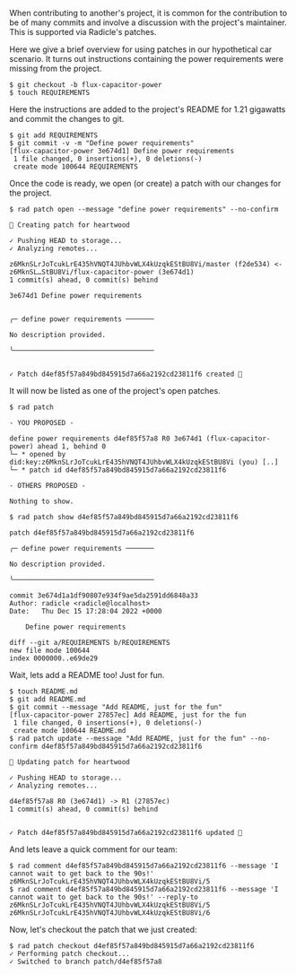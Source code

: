 When contributing to another's project, it is common for the contribution to be
of many commits and involve a discussion with the project's maintainer.  This is supported
via Radicle's patches.

Here we give a brief overview for using patches in our hypothetical car
scenario.  It turns out instructions containing the power requirements were
missing from the project.

```
$ git checkout -b flux-capacitor-power
$ touch REQUIREMENTS
```

Here the instructions are added to the project's README for 1.21 gigawatts and
commit the changes to git.

```
$ git add REQUIREMENTS
$ git commit -v -m "Define power requirements"
[flux-capacitor-power 3e674d1] Define power requirements
 1 file changed, 0 insertions(+), 0 deletions(-)
 create mode 100644 REQUIREMENTS
```

Once the code is ready, we open (or create) a patch with our changes for the project.

```
$ rad patch open --message "define power requirements" --no-confirm

🌱 Creating patch for heartwood

✓ Pushing HEAD to storage...
✓ Analyzing remotes...

z6MknSLrJoTcukLrE435hVNQT4JUhbvWLX4kUzqkEStBU8Vi/master (f2de534) <- z6MknSL…StBU8Vi/flux-capacitor-power (3e674d1)
1 commit(s) ahead, 0 commit(s) behind

3e674d1 Define power requirements


╭─ define power requirements ───────

No description provided.

╰───────────────────────────────────


✓ Patch d4ef85f57a849bd845915d7a66a2192cd23811f6 created 🌱
```

It will now be listed as one of the project's open patches.

```
$ rad patch

- YOU PROPOSED -

define power requirements d4ef85f57a8 R0 3e674d1 (flux-capacitor-power) ahead 1, behind 0
└─ * opened by did:key:z6MknSLrJoTcukLrE435hVNQT4JUhbvWLX4kUzqkEStBU8Vi (you) [..]
└─ * patch id d4ef85f57a849bd845915d7a66a2192cd23811f6

- OTHERS PROPOSED -

Nothing to show.

$ rad patch show d4ef85f57a849bd845915d7a66a2192cd23811f6

patch d4ef85f57a849bd845915d7a66a2192cd23811f6

╭─ define power requirements ───────

No description provided.

╰───────────────────────────────────

commit 3e674d1a1df90807e934f9ae5da2591dd6848a33
Author: radicle <radicle@localhost>
Date:   Thu Dec 15 17:28:04 2022 +0000

    Define power requirements

diff --git a/REQUIREMENTS b/REQUIREMENTS
new file mode 100644
index 0000000..e69de29

```

Wait, lets add a README too! Just for fun.

```
$ touch README.md
$ git add README.md
$ git commit --message "Add README, just for the fun"
[flux-capacitor-power 27857ec] Add README, just for the fun
 1 file changed, 0 insertions(+), 0 deletions(-)
 create mode 100644 README.md
$ rad patch update --message "Add README, just for the fun" --no-confirm d4ef85f57a849bd845915d7a66a2192cd23811f6

🌱 Updating patch for heartwood

✓ Pushing HEAD to storage...
✓ Analyzing remotes...

d4ef85f57a8 R0 (3e674d1) -> R1 (27857ec)
1 commit(s) ahead, 0 commit(s) behind


✓ Patch d4ef85f57a849bd845915d7a66a2192cd23811f6 updated 🌱

```

And lets leave a quick comment for our team:

```
$ rad comment d4ef85f57a849bd845915d7a66a2192cd23811f6 --message 'I cannot wait to get back to the 90s!'
z6MknSLrJoTcukLrE435hVNQT4JUhbvWLX4kUzqkEStBU8Vi/5
$ rad comment d4ef85f57a849bd845915d7a66a2192cd23811f6 --message 'I cannot wait to get back to the 90s!' --reply-to z6MknSLrJoTcukLrE435hVNQT4JUhbvWLX4kUzqkEStBU8Vi/5
z6MknSLrJoTcukLrE435hVNQT4JUhbvWLX4kUzqkEStBU8Vi/6
```

Now, let's checkout the patch that we just created:

```
$ rad patch checkout d4ef85f57a849bd845915d7a66a2192cd23811f6
✓ Performing patch checkout...
✓ Switched to branch patch/d4ef85f57a8
```
